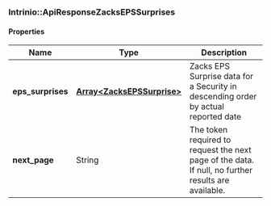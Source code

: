 

[//]: # (CLASS:Intrinio::ApiResponseZacksEPSSurprises)

[//]: # (KIND:object)

### Intrinio::ApiResponseZacksEPSSurprises

#### Properties

[//]: # (START_DEFINITION)

Name | Type | Description
------------ | ------------- | -------------
**eps_surprises** | [**Array&lt;ZacksEPSSurprise&gt;**](ZacksEPSSurprise.md) | Zacks EPS Surprise data for a Security in descending order by actual reported date &nbsp;
**next_page** | String | The token required to request the next page of the data. If null, no further results are available. &nbsp;

[//]: # (END_DEFINITION)


[//]: # (CONTAINED_CLASS:Intrinio::ZacksEPSSurprise)



